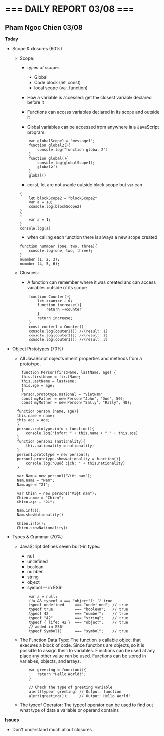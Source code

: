 # === DAILY REPORT 03/08 ===

## Pham Ngoc Chien 03/08

**Today**

- Scope & closures (60%)

  - Scope:

    - types of scope:

      - Global
      - Code block (let, const)
      - local scope (var, function)

    - How a variable is accessed: get the closest variable declared before it

    - Functions can access variables declared in its scope and outside it

    - Global variables can be accessed from anywhere in a JavaScript program.

    ```
        var globalScope1 = "message1";
        function global2(){
            console.log("function global 2")
        }
        function global(){
            console.log(globalScope1);
            global2()
        }
        global()
    ```

    - const, let are not usable outside block scope but var can

    ```
    {
        let blockScope2 = "blockScope2";
        var a = 18;
        console.log(blockScope2)
    }
    {
        var a = 1;
    }
    console.log(a)
    ```

    - when calling each function there is always a new scope created

    ```
    function nummber (one, two, three){
        console.log(one, two, three);
    }
    nummber (1, 2, 3);
    nummber (4, 5, 6);

    ```

  - Closures:

    - A function can remember where it was created and can access variables outside of its scope

    ```
        function Counter(){
            let counter = 0;
            function increase(){
                return ++counter
            }
            return increase;
        }
        const couter1 = Counter()
        console.log(couter1()) //(result: 1)
        console.log(couter1()) //(result: 2)
        console.log(couter1()) //(result: 3)
    ```

- Object Prototypes (70%)

  - All JavaScript objects inherit properties and methods from a prototype.

  ```
      function Person(firstName, lastName, age) {
      this.firstName = firstName;
      this.lastName = lastName;
      this.age = age;
      }
      Person.prototype.national = "VietNam"
      const myFather = new Person("John", "Doe", 50);
      const myMother = new Person("Sally", "Rally", 48);

  ```

  ```
    function person (name, age){
    this.name = name;
    this.age = age;
    }
    person.prototype.info = function(){
        console.log("infor: " + this.name + " " + this.age)
    }
    function person1 (nationality){
        this.nationality = nationality;
    }
    person1.prototype = new person();
    person1.prototype.showNationality = function(){
        console.log("Quốc tịch: " + this.nationality)
    }

    var Nam = new person1("Việt nam");
    Nam.name = "Nam";
    Nam.age = "21";

    var Chien = new person1("Việt nam");
    Chien.name = "Chien";
    Chien.age = "21";

    Nam.info();
    Nam.showNationality()

    Chien.info();
    Chien.showNationality()
  ```

- Types & Grammar (70%)

  - JavaScript defines seven built-in types:

    - null
    - undefined
    - boolean
    - number
    - string
    - object
    - symbol -- in ES6!

    ```
        var a = null;
        (!a && typeof a === "object"); // true
        typeof undefined     === "undefined"; // true
        typeof true          === "boolean";   // true
        typeof 42            === "number";    // true
        typeof "42"          === "string";    // true
        typeof { life: 42 }  === "object";    // true
        // added in ES6!
        typeof Symbol()      === "symbol";    // true
    ```

  - The Function Data Type: The function is callable object that executes a block of code. Since functions are objects, so it is possible to assign them to variables. Functions can be used at any place any other value can be used. Functions can be stored in variables, objects, and arrays.

    ```
        var greeting = function(){
            return "Hello World!";
        }

        // Check the type of greeting variable
        alert(typeof greeting) // Output: function
        alert(greeting());     // Output: Hello World!
    ```

  - The typeof Operator: The typeof operator can be used to find out what type of data a variable or operand contains

**Issues**

- Don't understand much about closures
